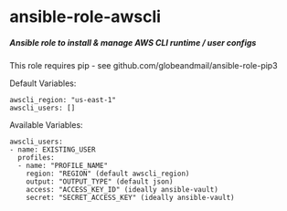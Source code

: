 # ansible-role-awscli

##### Ansible role to install &amp; manage AWS CLI runtime / user configs

This role requires pip - see github.com/globeandmail/ansible-role-pip3

Default Variables:

    awscli_region: "us-east-1"
    awscli_users: []

Available Variables:

    awscli_users:
    - name: EXISTING_USER
      profiles:
      - name: "PROFILE_NAME"
        region: "REGION" (default awscli_region)
        output: "OUTPUT_TYPE" (default json)
        access: "ACCESS_KEY_ID" (ideally ansible-vault)
        secret: "SECRET_ACCESS_KEY" (ideally ansible-vault)